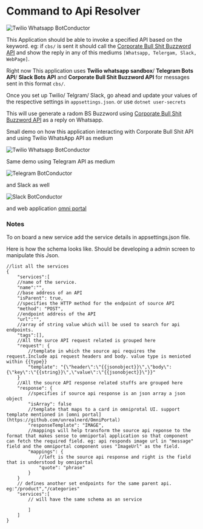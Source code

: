 # Command to Api Resolver

![Twilio Whatsapp BotConductor](images/botconductor.jpg)

This Application should be able to invoke a specified API based on the keyword. eg: if `cbs/` is sent it should call the [Corporate Bull Shit Buzzword API](https://github.com/sameerkumar18/corporate-bs-generator-api) and show the reply in any of this mediums `[Whatsapp, Telergam, Slack, WebPage]`.


Right now This application uses **Twilio whatsapp sandbox**/ **Telegram Bots API**/ **Slack Bots API** and **Corporate Bull Shit Buzzword API** for messages sent in this format `cbs/`. 

Once you set up Twilio/ Telgram/ Slack, go ahead and update your values of the respective settings in `appsettings.json`. or use `dotnet user-secrets`


This will use generate a radom BS Buzzword using [Corporate Bull Shit Buzzword API](https://github.com/sameerkumar18/corporate-bs-generator-api) as a reply on Whatsapp.

Small demo on how this application interacting with Corporate Bull Shit API and using Twilio WhatsApp API as medium


![Twilio Whatsapp BotConductor](images/botconductorwhatsapp.gif)

Same demo using Telegram API as medium


![Telegram BotConductor](images/botconductortelegram.gif)

and Slack as well


![Slack BotConductor](images/botconductorslack.gif)

and web application [omni portal](https://github.com/unrealnerd/OmniPortal)

### Notes

To on board a new service add the service details in appsettings.json file.

Here is how the schema looks like. Should be developing a admin screen to manipulate this Json.

```jsonc
//list all the services
{
    "services":[
    //name of the service.
    "name":"",
    //base address of an API
    "isParent": true,
    //specifies the HTTP method for the endpoint of source API
    "method": "POST",
    //endpoint address of the API
    "url":"",
    //array of string value which will be used to search for api endpoints.
    "tags":[],
    //All the surce API request related is grouped here
    "request": {
        //template in which the source api requires the request.Include api request headers and body. value type is menioted within {{type}}
        "template": "{\"header\":\"{{jsonobject}}\",\"body\":{\"key\":\"{{string}}\",\"value\":\"{{jsonobject}}\"}}"
    }
    //All the source API response related stuffs are grouped here
    "response": {
        //specifies if source api response is an json array a json object
        "isArray": false
        //template that maps to a card in omniprotal UI. support template mentioned in [omni portal](https://github.com/unrealnerd/OmniPortal)
        "responseTemplate": "IMAGE",
        //mappings will help transform the source api reponse to the format that makes sense to omniportal application so that component can fetch the required field. eg: api responds image url in "message" field and the omniportal component uses "ImageUrl" as the field.
        "mappings": {
            //left is the source api response and right is the field that is understood by omniportal
            "quote": "phrase"
        }
    }
    // defines another set endpoints for the same parent api. eg:"/product","/categories" 
    "services":[
        // will have the same schema as an service

        ]
    ]
}
```


